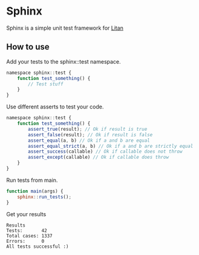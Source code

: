 # Sphinx

Sphinx is a simple unit test framework for [Litan](https://github.com/JeneLitsch/Litan)

## How to use

Add your tests to the sphinx::test namespace.

```js
namespace sphinx::test {
    function test_something() {
        // Test stuff
    }
}
```

Use different asserts to test your code.

```js
namespace sphinx::test {
    function test_something() {
        assert_true(result); // Ok if result is true
        assert_false(result); // Ok if result is false
        assert_equal(a, b) // Ok if a and b are equal
        assert_equal_strict(a, b) // Ok if a and b are strictly equal
        assert_success(callable) // Ok if callable does not throw
        assert_except(callable) // Ok if callable does throw
    }
}
```

Run tests from main.

```js
function main(args) {
    sphinx::run_tests();
}
```

Get your results

```
Results
Tests:       42
Total cases: 1337
Errors:      0
All tests successful :)
```